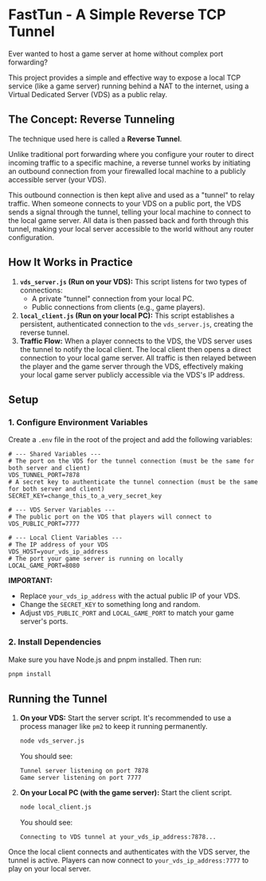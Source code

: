 # FastTun - A Simple Reverse TCP Tunnel

Ever wanted to host a game server at home without complex port forwarding?

This project provides a simple and effective way to expose a local TCP service (like a game server) running behind a NAT to the internet, using a Virtual Dedicated Server (VDS) as a public relay.

## The Concept: Reverse Tunneling

The technique used here is called a **Reverse Tunnel**.

Unlike traditional port forwarding where you configure your router to direct incoming traffic to a specific machine, a reverse tunnel works by initiating an outbound connection from your firewalled local machine to a publicly accessible server (your VDS).

This outbound connection is then kept alive and used as a "tunnel" to relay traffic. When someone connects to your VDS on a public port, the VDS sends a signal through the tunnel, telling your local machine to connect to the local game server. All data is then passed back and forth through this tunnel, making your local server accessible to the world without any router configuration.

## How It Works in Practice

1.  **`vds_server.js` (Run on your VDS):** This script listens for two types of connections:
    *   A private "tunnel" connection from your local PC.
    *   Public connections from clients (e.g., game players).
2.  **`local_client.js` (Run on your local PC):** This script establishes a persistent, authenticated connection to the `vds_server.js`, creating the reverse tunnel.
3.  **Traffic Flow:** When a player connects to the VDS, the VDS server uses the tunnel to notify the local client. The local client then opens a direct connection to your local game server. All traffic is then relayed between the player and the game server through the VDS, effectively making your local game server publicly accessible via the VDS's IP address.

## Setup

### 1. Configure Environment Variables

Create a `.env` file in the root of the project and add the following variables:

```env
# --- Shared Variables ---
# The port on the VDS for the tunnel connection (must be the same for both server and client)
VDS_TUNNEL_PORT=7878
# A secret key to authenticate the tunnel connection (must be the same for both server and client)
SECRET_KEY=change_this_to_a_very_secret_key

# --- VDS Server Variables ---
# The public port on the VDS that players will connect to
VDS_PUBLIC_PORT=7777

# --- Local Client Variables ---
# The IP address of your VDS
VDS_HOST=your_vds_ip_address
# The port your game server is running on locally
LOCAL_GAME_PORT=8080
```

**IMPORTANT:**
*   Replace `your_vds_ip_address` with the actual public IP of your VDS.
*   Change the `SECRET_KEY` to something long and random.
*   Adjust `VDS_PUBLIC_PORT` and `LOCAL_GAME_PORT` to match your game server's ports.

### 2. Install Dependencies

Make sure you have Node.js and pnpm installed. Then run:

```bash
pnpm install
```

## Running the Tunnel

1.  **On your VDS:**
    Start the server script. It's recommended to use a process manager like `pm2` to keep it running permanently.

    ```bash
    node vds_server.js
    ```
    You should see:
    ```
    Tunnel server listening on port 7878
    Game server listening on port 7777
    ```

2.  **On your Local PC (with the game server):**
    Start the client script.

    ```bash
    node local_client.js
    ```
    You should see:
    ```
    Connecting to VDS tunnel at your_vds_ip_address:7878...
    ```

Once the local client connects and authenticates with the VDS server, the tunnel is active. Players can now connect to `your_vds_ip_address:7777` to play on your local server.

